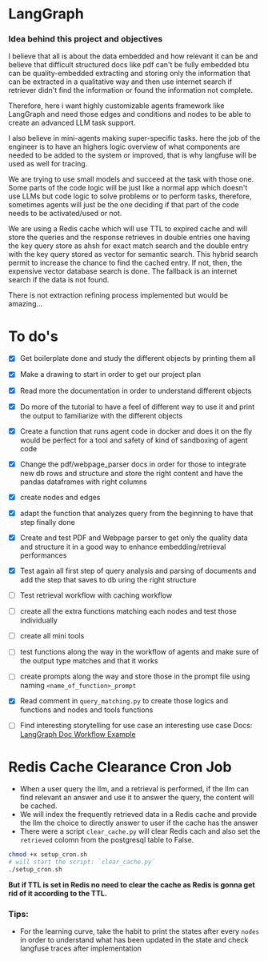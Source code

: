 # LangGraph

### Idea behind this project and objectives
I believe that all is about the data embedded and how relevant it can be and believe that difficult structured docs like pdf can't be fully embedded btu can be  quality-embedded extracting and storing only the information that can be extracted in a qualitative way and then use internet search if retriever didn't find the information or found the information not complete.

Therefore, here i want highly customizable agents framework like LangGraph and need those edges and conditions and nodes to be able to create an advanced LLM task support.

I also believe in mini-agents making super-specific tasks. here the job of the engineer is to have an highers logic overview of what components are needed to be added to the system or improved, that is why langfuse will be used as well for tracing. 

We are trying to use small models and succeed at the task with those one.
Some parts of the code logic will be just like a normal app which doesn't use LLMs but code logic to solve problems or to perform tasks, therefore, sometimes agents will just be the one deciding if that part of the code needs to be activated/used or not.

We are using a Redis cache which will use TTL to expired cache and will store the queries and the response retrieves in double entries one having the key query store as ahsh for exact match search and the double entry with the key query stored as vector for semantic search. This hybrid search permit to increase the chance to find the cached entry. If not, then, the expensive vector database search is done. The fallback is an internet search if the data is not found. 

There is not extraction refining process implemented but would be amazing...

# To do's
- [x] Get boilerplate done and study the different objects by printing them all
- [x] Make a drawing to start in order to get our project plan
- [x] Read more the documentation in order to understand different objects
- [x] Do more of the tutorial to have a feel of different way to use it and print the output to familiarize with the different objects
- [x] Create a function that runs agent code in docker and does it on the fly would be perfect for a tool and safety of kind of sandboxing of agent code
- [x] Change the pdf/webpage_parser docs in order for those to integrate new db rows and structure and store the right content and have the pandas dataframes with right columns
- [x] create nodes and edges
- [x] adapt the function that analyzes query from the beginning to have that step finally done
- [x] Create and test PDF and Webpage parser to get only the quality data and structure it in a good way to enhance embedding/retrieval performances
- [x] Test again all first step of query analysis and parsing of documents and add the step that saves to db uring the right structure
- [ ] Test retrieval workflow with caching workflow
- [ ] create all the extra functions matching each nodes and test those individually
- [ ] create all mini tools
- [ ] test functions along the way in the workflow of agents and make sure of the output type matches and that it works
- [ ] create prompts along the way and store those in the prompt file using naming `<name_of_function>_prompt`
- [x] Read comment in `query_matching.py` to create those logics and functions and nodes and tools functions
- [ ] Find interesting storytelling for use case an interesting use case
Docs: [LangGraph Doc Workflow Example](https://langchain-ai.github.io/langgraph/tutorials/rag/langgraph_self_rag_local/)


# Redis Cache Clearance Cron Job
- When a user query the llm, and a retrieval is performed, if the llm can find relevant an answer and use it to answer the query, the content will be cached.
- We will index the frequently retrieved data in a Redis cache and provide the llm the choice to directly answer to user if the cache has the answer
- There were a script `clear_cache.py` will clear Redis cach and also set the `retrieved` colomn from the postgresql table to False.
```bash
chmod +x setup_cron.sh
# will start the script: `clear_cache.py`
./setup_cron.sh
```
**But if TTL is set in Redis no need to clear the cache as Redis is gonna get rid of it according to the TTL.**

### Tips:
- For the learning curve, take the habit to print the states after every `nodes` in order to understand what has been updated in the state and check langfuse traces after implementation


